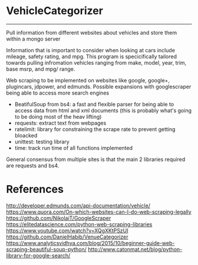 # VehicleCategorizer
----------------------------------------------------------------------------------------------------------------------------------------

Pull information from different websites about vehicles and store them within a mongo server

Information that is important to consider when looking at cars include mileage, safety rating, and mpg. This program is
specicifically tailored towards pulling infromation vehicles ranging from make, model, year, trim, base msrp, and mpg/ range.

Web scraping to be implemented on websites like google, google+, plugincars, jdpower, and edmunds.
Possible expansions with googlescraper being able to access more search engines

- BeatifulSoup from bs4: a fast and flexible parser for being able to access data from html and xml documents (this is probably what's going to be doing most of the heav lifting)
- requests: extract text from webpages
- ratelimit: library for constraining the scrape rate to prevent getting bloacked
- unittest: testing library
- time: track run time of all functions implemented

General consensus from multiple sites is that the main 2 libraries required are requests and bs4.

# References
http://developer.edmunds.com/api-documentation/vehicle/
https://www.quora.com/On-which-websites-can-I-do-web-scraping-legally
https://github.com/NikolaiT/GoogleScraper
https://elitedatascience.com/python-web-scraping-libraries
https://www.youtube.com/watch?v=XQgXKtPSzUI
https://github.com/DanielHabib/VenueCategorizer
https://www.analyticsvidhya.com/blog/2015/10/beginner-guide-web-scraping-beautiful-soup-python/
http://www.catonmat.net/blog/python-library-for-google-search/

